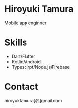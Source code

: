 # Hiroyuki Tamura

Mobile app enginner

# Skills
- Dart/Flutter
- Kotlin/Android
- Typescirpt/Node.js/Firebase

# Contact
hiroyuktamura[@]gmail.com
